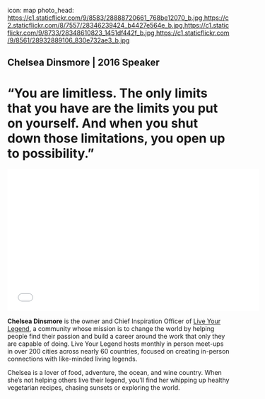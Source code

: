 icon: map
photo_head: https://c1.staticflickr.com/9/8583/28888720661_768be12070_b.jpg,https://c2.staticflickr.com/8/7557/28346239424_b4427e564e_b.jpg,https://c1.staticflickr.com/9/8733/28348610823_1451df442f_b.jpg,https://c1.staticflickr.com/9/8561/28932889106_830e732ae3_b.jpg

## Chelsea Dinsmore | 2016 Speaker 

# “You are limitless. The only limits that you have are the limits you put on yourself. And when you shut down those limitations, you open up to possibility.”

<div class="zig-zags_blue"></div>

<iframe src="//player.vimeo.com/video/182628422?byline=0&amp;portrait=0&amp;color=adbf27" width="570" height="321" frameborder="0" webkitallowfullscreen mozallowfullscreen allowfullscreen></iframe>

<div class="line-canvas"></div>

**Chelsea Dinsmore** is the owner and Chief Inspiration Officer of [Live Your Legend](http://liveyourlegend.net/), a community whose mission is to change the world by helping people find their passion and build a career around the work that only they are capable of doing. Live Your Legend hosts monthly in person meet-ups in over 200 cities across nearly 60 countries, focused on creating in-person connections with like-minded living legends. 

Chelsea is a lover of food, adventure, the ocean, and wine country. When she’s not helping others live their legend, you'll find her whipping up healthy vegetarian recipes, chasing sunsets or exploring the world.
